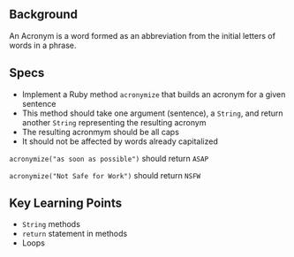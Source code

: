 ## Background

An Acronym is a word formed as an abbreviation from the initial letters of words in a phrase.

## Specs

- Implement a Ruby method `acronymize` that builds an acronym for a given sentence
- This method should take one argument (sentence), a `String`, and return another `String` representing the resulting acronym
- The resulting acronmym should be all caps
- It should not be affected by words already capitalized

`acronymize("as soon as possible")` should return `ASAP`

`acronymize("Not Safe for Work")` should return `NSFW`

## Key Learning Points

- `String` methods
- `return` statement in methods
- Loops
